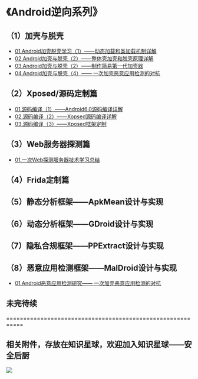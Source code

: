# 《Android逆向系列》

## （1）加壳与脱壳

- [01.Android加壳脱壳学习（1）——动态加载和类加载机制详解](https://bbs.pediy.com/thread-271538.htm)
- [02.Android加壳与脱壳（2）——整体壳加壳和脱壳原理详解](https://bbs.pediy.com/thread-273293.htm)
- [03.Android加壳与脱壳（2）——制作简易第一代加壳器](https://mp.weixin.qq.com/s/LWTFNDV1dff8cdBakd1AOQ)
- [04.Android加壳与脱壳（4）—— 一次加壳恶意应用检测的对抗](https://mp.weixin.qq.com/s/LYIASwSBq03b3_n7KW0AKw)

## （2）Xposed/源码定制篇

- [01.源码编译（1）——Android6.0源码编译详解](https://bbs.pediy.com/thread-269575.htm)
- [02.源码编译（2）——Xopsed源码编译详解](https://bbs.pediy.com/thread-269616.htm)
- [03.源码编译（3）——Xposed框架定制 ](https://bbs.pediy.com/thread-269627.htm)

## （3）Web服务器探测篇

- [01.一次Web探测服务器技术学习总结 ](https://mp.weixin.qq.com/s/XUnD4o6TzbksDbDrPcxv-A)

## （4）Frida定制篇

## （5）静态分析框架——ApkMean设计与实现

## （6）动态分析框架——GDroid设计与实现

## （7）隐私合规框架——PPExtract设计与实现

## （8）恶意应用检测框架——MalDroid设计与实现

- [01.Android恶意应用检测研究—— 一次加壳恶意应用检测的对抗](https://mp.weixin.qq.com/s/LYIASwSBq03b3_n7KW0AKw)
## 未完待续

===========================================================

## 相关附件，存放在知识星球，欢迎加入知识星球——安全后厨

<img  src="https://images.weserv.nl/?url=https://article.biliimg.com/bfs/article/98a3b3b41f43053e7bed3a2240bfb4bad89830e9.png">
